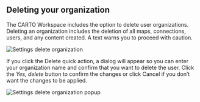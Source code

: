 ## Deleting your organization

The CARTO Workspace includes the option to delete user organizations. Deleting an organization includes the deletion of all maps, connections, users, and any content created. A text warns you to proceed with caution. 

![Settings delete organization](/img/cloud-native-workspace/settings/settings_delete_organization.png)


If you click the Delete quick action, a dialog will appear so you can enter your organization name and confirm that you want to delete the user. Click the *Yes, delete* button to confirm the changes or click Cancel if you don’t want the changes to be applied.

![Settings delete organization popup](/img/cloud-native-workspace/settings/settings_delete_organization_popup.png)

